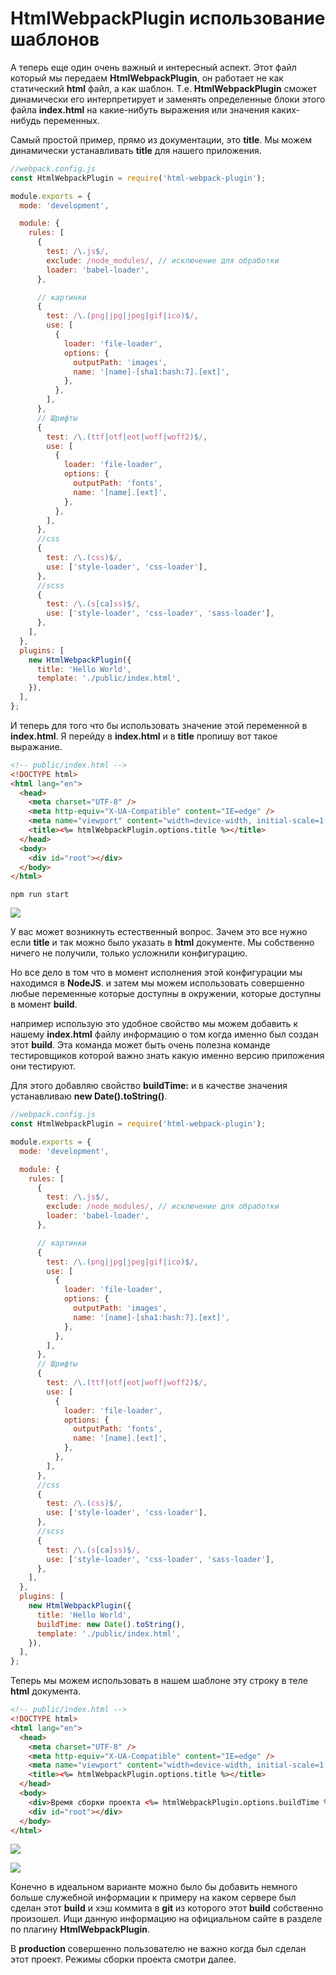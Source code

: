 # HtmlWebpackPlugin использование шаблонов

А теперь еще один очень важный и интересный аспект. Этот файл который мы передаем **HtmlWebpackPlugin**, он работает не как статический **html** файл, а как шаблон. Т.е. **HtmlWebpackPlugin** сможет динамически его интерпретирует и заменять определенные блоки этого файла **index.html** на какие-нибуть выражения или значения каких-нибудь переменных.

Самый простой пример, прямо из документации, это **title**. Мы можем динамически устанавливать **title** для нашего приложения.

```js
//webpack.config.js
const HtmlWebpackPlugin = require('html-webpack-plugin');

module.exports = {
  mode: 'development',

  module: {
    rules: [
      {
        test: /\.js$/,
        exclude: /node_modules/, // исключение для обработки
        loader: 'babel-loader',
      },

      // картинки
      {
        test: /\.(png|jpg|jpeg|gif|ico)$/,
        use: [
          {
            loader: 'file-loader',
            options: {
              outputPath: 'images',
              name: '[name]-[sha1:hash:7].[ext]',
            },
          },
        ],
      },
      // Шрифты
      {
        test: /\.(ttf|otf|eot|woff|woff2)$/,
        use: [
          {
            loader: 'file-loader',
            options: {
              outputPath: 'fonts',
              name: '[name].[ext]',
            },
          },
        ],
      },
      //css
      {
        test: /\.(css)$/,
        use: ['style-loader', 'css-loader'],
      },
      //scss
      {
        test: /\.(s[ca]ss)$/,
        use: ['style-loader', 'css-loader', 'sass-loader'],
      },
    ],
  },
  plugins: [
    new HtmlWebpackPlugin({
      title: 'Hello World',
      template: './public/index.html',
    }),
  ],
};
```

И теперь для того что бы использовать значение этой переменной в **index.html**. Я перейду в **index.html** и в **title** пропишу вот такое выражание.

```html
<!-- public/index.html -->
<!DOCTYPE html>
<html lang="en">
  <head>
    <meta charset="UTF-8" />
    <meta http-equiv="X-UA-Compatible" content="IE=edge" />
    <meta name="viewport" content="width=device-width, initial-scale=1.0" />
    <title><%= htmlWebpackPlugin.options.title %></title>
  </head>
  <body>
    <div id="root"></div>
  </body>
</html>
```

```shell
npm run start
```

![](img/001.png)

У вас может возникнуть естественный вопрос. Зачем это все нужно если **title** и так можно было указать в **html** документе. Мы собственно ничего не получили, только усложнили конфигурацию.

Но все дело в том что в момент исполнения этой конфигурации мы находимся в **NodeJS**. и затем мы можем использовать совершенно любые переменные которые доступны в окружении, которые доступны в момент **build**.

например использую это удобное свойство мы можем добавить к нашему **index.html** файлу информацию о том когда именно был создан этот **build**. Эта команда может быть очень полезна команде тестировщиков которой важно знать какую именно версию приложения они тестируют.

Для этого добавляю свойство **buildTime:** и в качестве значения устанавливаю **new Date().toString()**.

```js
//webpack.config.js
const HtmlWebpackPlugin = require('html-webpack-plugin');

module.exports = {
  mode: 'development',

  module: {
    rules: [
      {
        test: /\.js$/,
        exclude: /node_modules/, // исключение для обработки
        loader: 'babel-loader',
      },

      // картинки
      {
        test: /\.(png|jpg|jpeg|gif|ico)$/,
        use: [
          {
            loader: 'file-loader',
            options: {
              outputPath: 'images',
              name: '[name]-[sha1:hash:7].[ext]',
            },
          },
        ],
      },
      // Шрифты
      {
        test: /\.(ttf|otf|eot|woff|woff2)$/,
        use: [
          {
            loader: 'file-loader',
            options: {
              outputPath: 'fonts',
              name: '[name].[ext]',
            },
          },
        ],
      },
      //css
      {
        test: /\.(css)$/,
        use: ['style-loader', 'css-loader'],
      },
      //scss
      {
        test: /\.(s[ca]ss)$/,
        use: ['style-loader', 'css-loader', 'sass-loader'],
      },
    ],
  },
  plugins: [
    new HtmlWebpackPlugin({
      title: 'Hello World',
      buildTime: new Date().toString(),
      template: './public/index.html',
    }),
  ],
};
```

Теперь мы можем использовать в нашем шаблоне эту строку в теле **html** документа.

```html
<!-- public/index.html -->
<!DOCTYPE html>
<html lang="en">
  <head>
    <meta charset="UTF-8" />
    <meta http-equiv="X-UA-Compatible" content="IE=edge" />
    <meta name="viewport" content="width=device-width, initial-scale=1.0" />
    <title><%= htmlWebpackPlugin.options.title %></title>
  </head>
  <body>
    <div>Время сборки проекта <%= htmlWebpackPlugin.options.buildTime %></div>
    <div id="root"></div>
  </body>
</html>
```

![](img/002.png)

![](img/003.png)

Конечно в идеальном варианте можно было бы добавить немного больше служебной информации к примеру на каком сервере был сделан этот **build** и хэш коммита в **git** из которого этот **build** собственно произошел. Ищи данную информацию на официальном сайте в разделе по плагину **HtmlWebpackPlugin**.

В **production** совершенно пользователю не важно когда был сделан этот проект. Режимы сборки проекта смотри далее.
